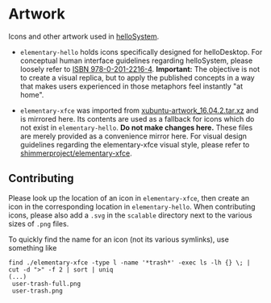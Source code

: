# Artwork

Icons and other artwork used in [helloSystem](https://hellosystem.github.io/).

* `elementary-hello` holds icons specifically designed for helloDesktop. For conceptual human interface guidelines regarding helloSystem, please loosely refer to [ISBN 978-0-201-2216-4](https://dl.acm.org/doi/book/10.5555/573097). __Important:__ The objective is not to create a visual replica, but to apply the published concepts in a way that makes users experienced in those metaphors feel instantly "at home".

* `elementary-xfce` was imported from [xubuntu-artwork_16.04.2.tar.xz](http://archive.ubuntu.com/ubuntu/pool/universe/x/xubuntu-artwork/xubuntu-artwork_16.04.2.tar.xz) and is mirrored here. Its contents are used as a fallback for icons which do not exist in `elementary-hello`. __Do not make changes here.__ These files are merely provided as a convenience mirror here. For visual design guidelines regarding the elementary-xfce visual style, please refer to [shimmerproject/elementary-xfce](https://github.com/shimmerproject/elementary-xfce/).


## Contributing

Please look up the location of an icon in `elementary-xfce`, then create an icon in the corresponding location in `elementary-hello`. When contributing icons, please also add a `.svg` in the `scalable` directory next to the various sizes of `.png` files.

To quickly find the name for an icon (not its various symlinks), use something like

```
find ./elementary-xfce -type l -name '*trash*' -exec ls -lh {} \; | cut -d ">" -f 2 | sort | uniq
(...)
 user-trash-full.png
 user-trash.png
```
